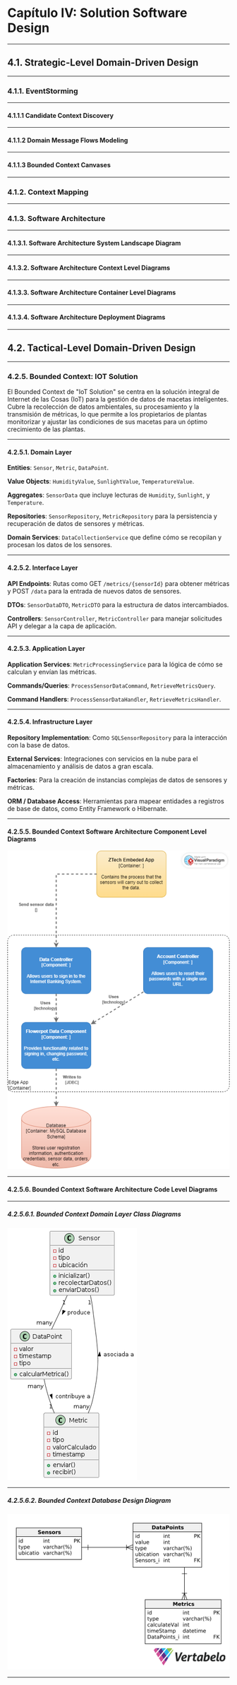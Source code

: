 # Capítulo IV: Solution Software Design
---
## 4.1. Strategic-Level Domain-Driven Design
---
### 4.1.1. EventStorming
---
#### 4.1.1.1 Candidate Context Discovery
---
#### 4.1.1.2 Domain Message Flows Modeling
---
#### 4.1.1.3 Bounded Context Canvases
---
### 4.1.2. Context Mapping
---
### 4.1.3. Software Architecture
---
#### 4.1.3.1. Software Architecture System Landscape Diagram
---
#### 4.1.3.2. Software Architecture Context Level Diagrams
---
#### 4.1.3.3. Software Architecture Container Level Diagrams
---
#### 4.1.3.4. Software Architecture Deployment Diagrams
---
## 4.2. Tactical-Level Domain-Driven Design
---
### 4.2.5. Bounded Context: IOT Solution
El Bounded Context de "IoT Solution" se centra en la solución integral de Internet de las Cosas (IoT) para la gestión de datos de macetas inteligentes. Cubre la recolección de datos ambientales, su procesamiento y la transmisión de métricas, lo que permite a los propietarios de plantas monitorizar y ajustar las condiciones de sus macetas para un óptimo crecimiento de las plantas.

---
#### 4.2.5.1. Domain Layer

**Entities**: `Sensor`, `Metric`, `DataPoint`.

**Value Objects**: `HumidityValue`, `SunlightValue`, `TemperatureValue`.

**Aggregates**: `SensorData` que incluye lecturas de `Humidity`, `Sunlight`, y `Temperature`.

**Repositories**: `SensorRepository`, `MetricRepository` para la persistencia y recuperación de datos de sensores y métricas.

**Domain Services**: `DataCollectionService` que define cómo se recopilan y procesan los datos de los sensores.

---
#### 4.2.5.2. Interface Layer

**API Endpoints**: Rutas como GET `/metrics/{sensorId}` para obtener métricas y POST `/data` para la entrada de nuevos datos de sensores.

**DTOs**: `SensorDataDTO`, `MetricDTO` para la estructura de datos intercambiados.

**Controllers**: `SensorController`, `MetricController` para manejar solicitudes API y delegar a la capa de aplicación.

---
#### 4.2.5.3. Application Layer

**Application Services**: `MetricProcessingService` para la lógica de cómo se calculan y envían las métricas.

**Commands/Queries**: `ProcessSensorDataCommand`, `RetrieveMetricsQuery`.

**Command Handlers**: `ProcessSensorDataHandler`, `RetrieveMetricsHandler`.

---
#### 4.2.5.4. Infrastructure Layer

**Repository Implementation**: Como `SQLSensorRepository` para la interacción con la base de datos.

**External Services**: Integraciones con servicios en la nube para el almacenamiento y análisis de datos a gran escala.

**Factories**: Para la creación de instancias complejas de datos de sensores y métricas.

**ORM / Database Access**: Herramientas para mapear entidades a registros de base de datos, como Entity Framework o Hibernate.

---
#### 4.2.5.5. Bounded Context Software Architecture Component Level Diagrams

![ZTech IoT Component Diagram](/assets/4.2.5.5ZTech%20IoT%20Component%20Diagram/ZTech%20IoT%20Component%20Diagram.png)

---
#### 4.2.5.6. Bounded Context Software Architecture Code Level Diagrams
---
##### 4.2.5.6.1. Bounded Context Domain Layer Class Diagrams

![Bounded Context Class Design Diagram](/assets/class5.png)

---
##### 4.2.5.6.2. Bounded Context Database Design Diagram

![Bounded Context Database Design Diagram](/assets/database5.png)

---